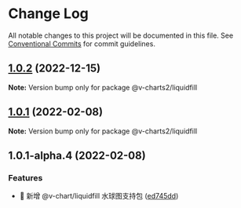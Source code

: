 # Change Log

All notable changes to this project will be documented in this file.
See [Conventional Commits](https://conventionalcommits.org) for commit guidelines.

## [1.0.2](https://github.com/denaro-org/v-charts2/compare/v1.0.1...v1.0.2) (2022-12-15)

**Note:** Version bump only for package @v-charts2/liquidfill





## [1.0.1](https://github.com/denaro-org/v-charts2/compare/v1.0.1-alpha.5...v1.0.1) (2022-02-08)

**Note:** Version bump only for package @v-charts2/liquidfill





## 1.0.1-alpha.4 (2022-02-08)


### Features

* 🎸 新增 @v-chart/liquidfill 水球图支持包 ([ed745dd](https://github.com/denaro-org/v-charts2/commit/ed745dd2c400e8431bf34b4d9976a1cc3ff2afc3))
